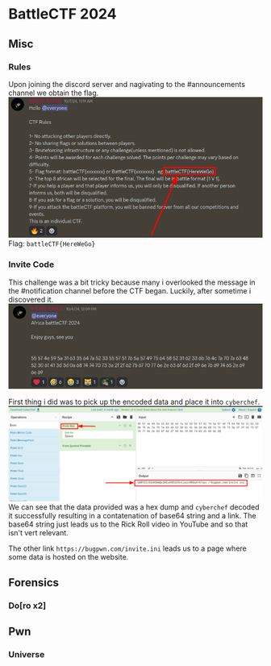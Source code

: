 # BattleCTF 2024


## Misc
### Rules
Upon joining the discord server and nagivating to the #announcements channel we obtain the flag.
![Rule Challenge flag](https://github.com/theMcSam/battleCTF-writeups/blob/main/battleCTF2024/Rules/images/rules_flag.png)  
Flag: `battleCTF{HereWeGo}`

### Invite Code
This challenge was a bit tricky because many i overlooked the message in the #notification channel before the CTF began. Luckily, after sometime i discovered it.   
![Invite Code First Image](https://github.com/theMcSam/battleCTF-writeups/blob/main/battleCTF2024/Invite%20Code/images/invite_code_discord.png) 

First thing i did was to pick up the encoded data and place it into `cyberchef`.    
![Cyber Chef Hex Data Decode](https://github.com/theMcSam/battleCTF-writeups/blob/main/battleCTF2024/Invite%20Code/images/invite_code_cyberchef_from_hex.png)   
We can see that the data provided was a hex dump and `cyberchef` decoded it successfully resulting in a contatenation of base64 string and a link. The base64 string just leads us to the Rick Roll video in YouTube and so that isn't vert relevant.

The other link `https://bugpwn.com/invite.ini` leads us to a page where some data is hosted on the website.


## Forensics
### Do[ro x2]

## Pwn
### Universe
